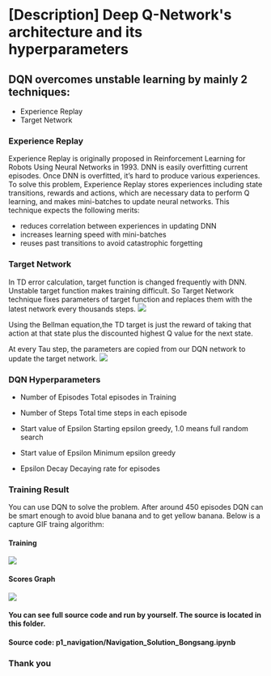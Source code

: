 [image1]: https://cdn-images-1.medium.com/max/2000/1*Zplt-1wTWu_7BGmZCBFjbQ.png
[image2]: https://cdn-images-1.medium.com/max/2000/1*D9i0I2EO7LKL2aAb2HLfTg.png 
# [Description] Deep Q-Network's architecture and its hyperparameters

## DQN overcomes unstable learning by mainly 2 techniques:
- Experience Replay
- Target Network

### Experience Replay
Experience Replay is originally proposed in Reinforcement Learning for Robots Using Neural Networks in 1993. DNN is easily overfitting current episodes. Once DNN is overfitted, it’s hard to produce various experiences. To solve this problem, Experience Replay stores experiences including state transitions, rewards and actions, which are necessary data to perform Q learning, and makes mini-batches to update neural networks. This technique expects the following merits:
- reduces correlation between experiences in updating DNN
- increases learning speed with mini-batches
- reuses past transitions to avoid catastrophic forgetting

### Target Network
In TD error calculation, target function is changed frequently with DNN. Unstable target function makes training difficult. So Target Network technique fixes parameters of target function and replaces them with the latest network every thousands steps.
![][image1]

Using the Bellman equation,the TD target is just the reward of taking that action at that state plus the discounted highest Q value for the next state.

At every Tau step, the parameters are copied from our DQN network to update the target network.
![][image2]


### DQN Hyperparameters
- Number of Episodes
  Total episodes in Training

- Number of Steps
  Total time steps in each episode

- Start value of Epsilon
  Starting epsilon greedy, 1.0 means full random search

- Start value of Epsilon
  Minimum epsilon greedy

- Epsilon Decay
  Decaying rate for episodes
  

### Training Result


You can use DQN to solve the problem.
After around 450 episodes DQN can be smart enough to avoid blue banana and to get yellow banana.
Below is a capture GIF traing algorithm:

#### Training
[train_image]: result/navigation_solution_bongsang.gif
![][train_image]


#### Scores Graph
[scores_graph]: result/scores_graph.png
![][scores_graph]

#### You can see full source code and run by yourself. The source is located in this folder.
#### Source code: p1_navigation/Navigation_Solution_Bongsang.ipynb

### Thank you
